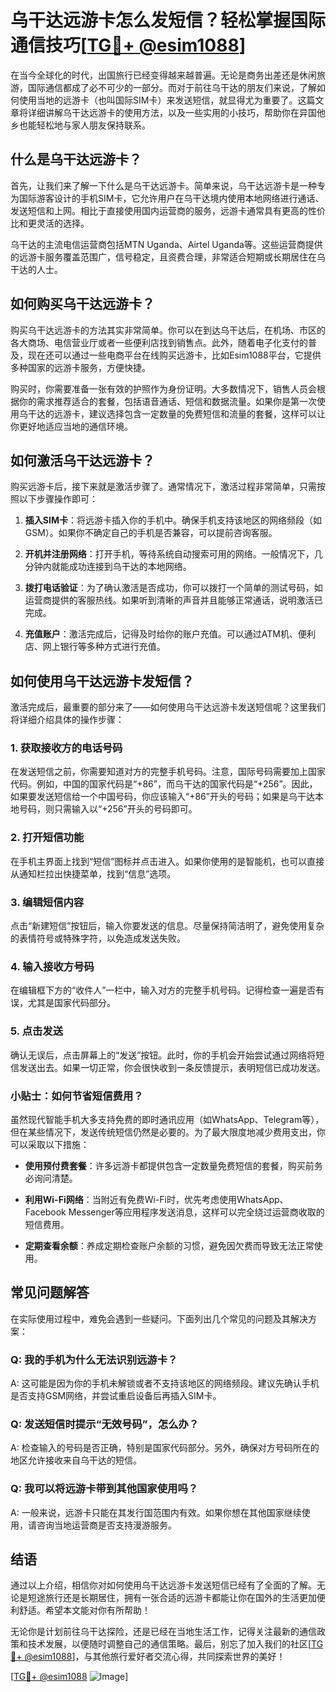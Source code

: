 # 乌干达远游卡怎么发短信？轻松掌握国际通信技巧[[TG💪+ @esim1088](https://t.me/s/esim1088)]

在当今全球化的时代，出国旅行已经变得越来越普遍。无论是商务出差还是休闲旅游，国际通信都成了必不可少的一部分。而对于前往乌干达的朋友们来说，了解如何使用当地的远游卡（也叫国际SIM卡）来发送短信，就显得尤为重要了。这篇文章将详细讲解乌干达远游卡的使用方法，以及一些实用的小技巧，帮助你在异国他乡也能轻松地与家人朋友保持联系。

## 什么是乌干达远游卡？

首先，让我们来了解一下什么是乌干达远游卡。简单来说，乌干达远游卡是一种专为国际游客设计的手机SIM卡，它允许用户在乌干达境内使用本地网络进行通话、发送短信和上网。相比于直接使用国内运营商的服务，远游卡通常具有更高的性价比和更灵活的选择。

乌干达的主流电信运营商包括MTN Uganda、Airtel Uganda等。这些运营商提供的远游卡服务覆盖范围广，信号稳定，且资费合理，非常适合短期或长期居住在乌干达的人士。

## 如何购买乌干达远游卡？

购买乌干达远游卡的方法其实非常简单。你可以在到达乌干达后，在机场、市区的各大商场、电信营业厅或者一些便利店找到销售点。此外，随着电子化支付的普及，现在还可以通过一些电商平台在线购买远游卡，比如Esim1088平台，它提供多种国家的远游卡服务，方便快捷。

购买时，你需要准备一张有效的护照作为身份证明。大多数情况下，销售人员会根据你的需求推荐适合的套餐，包括语音通话、短信和数据流量。如果你是第一次使用乌干达的远游卡，建议选择包含一定数量的免费短信和流量的套餐，这样可以让你更好地适应当地的通信环境。

## 如何激活乌干达远游卡？

购买远游卡后，接下来就是激活步骤了。通常情况下，激活过程非常简单，只需按照以下步骤操作即可：

1. **插入SIM卡**：将远游卡插入你的手机中。确保手机支持该地区的网络频段（如GSM）。如果你不确定自己的手机是否兼容，可以提前咨询客服。
   
2. **开机并注册网络**：打开手机，等待系统自动搜索可用的网络。一般情况下，几分钟内就能成功连接到乌干达的本地网络。

3. **拨打电话验证**：为了确认激活是否成功，你可以拨打一个简单的测试号码，如运营商提供的客服热线。如果听到清晰的声音并且能够正常通话，说明激活已完成。

4. **充值账户**：激活完成后，记得及时给你的账户充值。可以通过ATM机、便利店、网上银行等多种方式进行充值。

## 如何使用乌干达远游卡发短信？

激活完成后，最重要的部分来了——如何使用乌干达远游卡发送短信呢？这里我们将详细介绍具体的操作步骤：

### 1. 获取接收方的电话号码

在发送短信之前，你需要知道对方的完整手机号码。注意，国际号码需要加上国家代码。例如，中国的国家代码是“+86”，而乌干达的国家代码是“+256”。因此，如果要发送短信给一个中国号码，你应该输入“+86”开头的号码；如果是乌干达本地号码，则只需输入以“+256”开头的号码即可。

### 2. 打开短信功能

在手机主界面上找到“短信”图标并点击进入。如果你使用的是智能机，也可以直接从通知栏拉出快捷菜单，找到“信息”选项。

### 3. 编辑短信内容

点击“新建短信”按钮后，输入你要发送的信息。尽量保持简洁明了，避免使用复杂的表情符号或特殊字符，以免造成发送失败。

### 4. 输入接收方号码

在编辑框下方的“收件人”一栏中，输入对方的完整手机号码。记得检查一遍是否有误，尤其是国家代码部分。

### 5. 点击发送

确认无误后，点击屏幕上的“发送”按钮。此时，你的手机会开始尝试通过网络将短信发送出去。如果一切正常，你会很快收到一条反馈提示，表明短信已成功发送。

### 小贴士：如何节省短信费用？

虽然现代智能手机大多支持免费的即时通讯应用（如WhatsApp、Telegram等），但在某些情况下，发送传统短信仍然是必要的。为了最大限度地减少费用支出，你可以采取以下措施：

- **使用预付费套餐**：许多远游卡都提供包含一定数量免费短信的套餐，购买前务必询问清楚。
  
- **利用Wi-Fi网络**：当附近有免费Wi-Fi时，优先考虑使用WhatsApp、Facebook Messenger等应用程序发送消息，这样可以完全绕过运营商收取的短信费用。

- **定期查看余额**：养成定期检查账户余额的习惯，避免因欠费而导致无法正常使用。

## 常见问题解答

在实际使用过程中，难免会遇到一些疑问。下面列出几个常见的问题及其解决方案：

### Q: 我的手机为什么无法识别远游卡？

A: 这可能是因为你的手机未解锁或者不支持该地区的网络频段。建议先确认手机是否支持GSM网络，并尝试重启设备后再插入SIM卡。

### Q: 发送短信时提示“无效号码”，怎么办？

A: 检查输入的号码是否正确，特别是国家代码部分。另外，确保对方号码所在的地区允许接收来自乌干达的短信。

### Q: 我可以将远游卡带到其他国家使用吗？

A: 一般来说，远游卡只能在其发行国范围内有效。如果你想在其他国家继续使用，请咨询当地运营商是否支持漫游服务。

## 结语

通过以上介绍，相信你对如何使用乌干达远游卡发送短信已经有了全面的了解。无论是短途旅行还是长期居住，拥有一张合适的远游卡都能让你在国外的生活更加便利舒适。希望本文能对你有所帮助！

无论你是计划前往乌干达探险，还是已经在当地生活工作，记得关注最新的通信政策和技术发展，以便随时调整自己的通信策略。最后，别忘了加入我们的社区[[TG💪+ @esim1088](https://t.me/s/esim1088)]，与其他旅行爱好者交流心得，共同探索世界的美好！

[[TG💪+ @esim1088](https://t.me/s/esim1088) ![Image](https://i.postimg.cc/4NQfJmqS/Snipaste-2025-05-13-00-14-12.png)]